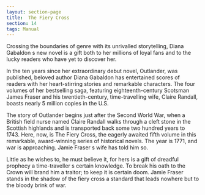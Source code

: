 ```yaml
---
layout: section-page
title:  The Fiery Cross
section: 14
tags: Manual
---
```


Crossing the boundaries of genre with its unrivalled storytelling, Diana Gabaldon s new novel is a gift both to her millions of loyal fans and to the lucky readers who have yet to discover her. 

In the ten years since her extraordinary debut novel, Outlander, was published, beloved author Diana Gabaldon has entertained scores of readers with her heart-stirring stories and remarkable characters. The four volumes of her bestselling saga, featuring eighteenth-century Scotsman James Fraser and his twentieth-century, time-travelling wife, Claire Randall, boasts nearly 5 million copies in the U.S. 

The story of Outlander begins just after the Second World War, when a British field nurse named Claire Randall walks through a cleft stone in the Scottish highlands and is transported back some two hundred years to 1743. Here, now, is The Fiery Cross, the eagerly awaited fifth volume in this remarkable, award-winning series of historical novels. The year is 1771, and war is approaching. Jamie Fraser s wife has told him so. 

Little as he wishes to, he must believe it, for hers is a gift of dreadful prophecy a time-traveller s certain knowledge. To break his oath to the Crown will brand him a traitor; to keep it is certain doom. Jamie Fraser stands in the shadow of the fiery cross a standard that leads nowhere but to the bloody brink of war.